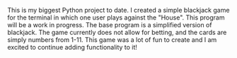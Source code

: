 This is my biggest Python project to date. I created a simple blackjack game for the terminal in which one user plays against the "House". This program will be a work in progress. The base program is a simplified version of blackjack. The game currently does not allow for betting, and the cards are simply numbers from 1-11. 
This game was a lot of fun to create and I am excited to continue adding functionality to it!
